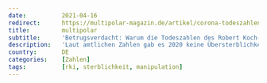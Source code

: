 ```yaml
---
date:          2021-04-16
redirect:      https://multipolar-magazin.de/artikel/corona-todeszahlen-nicht-plausibel
title:         multipolar
subtitle:      'Betrugsverdacht: Warum die Todeszahlen des Robert Koch-Instituts nicht plausibel sind'
description:   'Laut amtlichen Zahlen gab es 2020 keine Übersterblichkeit. Wie ist das zu erklären?'
country:       DE
categories:    [Zahlen]
tags:          [rki, sterblichkeit, manipulation]
---
```

